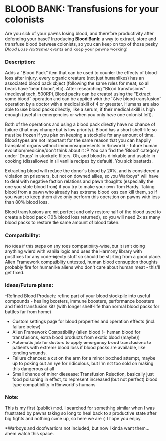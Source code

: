 BLOOD BANK: Transfusions for your colonists
===========================================
Are you sick of your pawns losing blood, and therefore productivity after defending your base? Introducing **Blood Bank**: a way to extract, store and transfuse blood between colonists, so you can keep on top of those pesky *Blood Loss (extreme)* events and keep your pawns working!

### Description:
Adds a "Blood Pack" item that can be used to counter the effects of blood loss after injury. every organic creature (not just humanlikes) has an associated blood pack object (following the same rules for meat, so all bears have 'bear blood', etc).  After researching "Blood transfusions" (medieval tech, 500RP), Blood packs can be created using the "Extract some blood" operation and can be applied with the "Give blood transfusion" operation by a doctor with a medical skill of 4 or greeater. Humans are also able to use blood packs directly, like a serum, if their medical skilll is high enough (useful in emergencies or when you only have one colonist left). 

Both of the operations and using a blood pack directly have no chance of failure (that may change but is low priority). Blood has a short shelf-life so must be frozen if you plan on keeping a stockpile for any amount of time. Blood types are not important for the same reason that you can happily transplant organs without immunosuppresents in Rimworld - future human evolution/medicine/don't think about it :P You can find the 'Blood' category under 'Drugs' in stockpile filters.  Oh, and blood is drinkable and usable in cooking (dissallowed in all vanilla recipes by default). You sick bastards.

Extracting blood will reduce the donor's blood by 20%, and is considered a violation on prisoners, but not on downed allies, so you Warboys* will have to deal with negative faction relations and pawn thoughts (especially the one you stole blood from) if you try to make your own Tom Hardy. Taking blood from a pawn who already has extreme blood loss can kill them, so if you want to keep them alive only perform this operation on pawns with less than 80% blood loss.
	
Blood transfusions are not perfect and only restore half of the blood used to create a blood pack (10% blood loss returned), so you will need 2x as many blood packs to restore the same amount of blood taken. 

### Compatibility:
No idea if this steps on any toes compatibility-wise, but it isn't doing anything wierd with vanilla logic and uses the Harmony library with postfixes for any code-injecty stuff so should be starting from a good place.  
Alien Framework compatiblity untested, human blood consuption thoughts probably fire for humanlike aliens who don't care about human meat - this'll get fixed.
	
### Ideas/Future plans:
-Refined Blood Products: refine part of your blood stockpile into useful compounds - healing boosters, immune boosters, performance boosters and field transfusion kits (with longer shelf-life than normal blood packs for battles far from home)
- Custom settings page for blood properties and operation effects (incl. failure below)
- Alien Framework Compatibility (alien blood != human blood for transfusions, extra blood products from exotic blood (maybe))
- Automatic job for doctors to apply emergency blood transfusions to patients with extreme blood loss if blood packs are available, like tending wounds.
- Failure chances:  a cut on the arm for a minor botched attempt, maybe up to poking out an eye for ridiculous, but I'm not too sold on making this dangerous at all
- Small chance of minor diesease: Transfusion Rejection, basically just food poisoning in effect, to represent increased (but not perfect) blood type compatibility in Rimworld's humans

	
### Note:
This is my first (public) mod. I searched for something similar when I was frustrated by pawns taking so long to heal back to a productive state after big fights and nothing came up, so here we are :) I hope you enjoy.


	
*Warboys and doofwarriors not included, but now I kinda want them... ahem watch this space.
